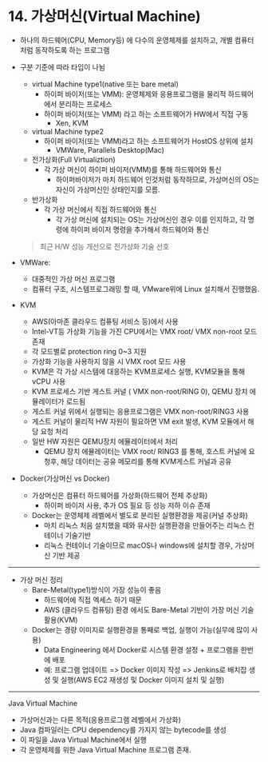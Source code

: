 # 14. 가상머신(Virtual Machine)
- 하나의 하드웨어(CPU, Memory등) 에 다수의 운영체제를 설치하고, 개별 컴퓨터처럼 동작하도록 하는 프로그램

- 구분 기준에 따라 타입이 나뉨
    - virtual Machine type1(native 또는 bare metal)
        - 하이퍼 바이저(또는 VMM): 운영체제와 응용프로그램을 물리적 하드웨어에서 분리하는 프로세스
        - 하이퍼 바이저(또는 VMM) 라고 하는 소프트웨어가 HW에서 직접 구동
            - Xen, KVM
    - virtual Machine type2
        - 하이퍼 바이저(또는 VMM)라고 하는 소프트웨어가 HostOS 상위에 설치
            - VMWare, Parallels Desktop(Mac)
    - 전가상화(Full Virtualiztion)
        - 각 가상 머신이 하이퍼 바이저(VMM)를 통해 하드웨어와 통신
            - 하이퍼바이저가 마치 하드웨어 인것처럼 동작하므로, 가상머신의 OS는 자신이 가상머신인 상태인지를 모름.
    - 반가상화
        - 각 가상 머신에서 직접 하드웨어와 통신
            - 각 가상 머신에 설치되는 OS는 가상머신인 경우 이를 인지하고, 각 명령에 하이퍼 바이저 명령을 추가해서 하드웨어와 통신
    > 최근 H/W 성능 개선으로 전가상화 기술 선호


- VMWare: 
    - 대중적인 가상 머신 프로그램
    - 컴퓨터 구조, 시스템프로그래밍 할 때, VMware위에 Linux 설치해서 진행했음.
- KVM   
    - AWS(아마존 클라우드 컴퓨팅 서비스 등)에서 사용
    - Intel-VT등 가상화 기능을 가진 CPU에서는 VMX root/ VMX non-root 모드 존재
    - 각 모드별로 protection ring 0~3 지원
    - 가상화 기능을 사용하지 않을 시 VMX root 모드 사용
    - KVM은 각 가상 시스템에 대응하는 KVM프로세스 실행, KVM모듈을 통해 vCPU 사용
    - KVM 프로세스 기반 게스트 커널 ( VMX non-root/RING 0), QEMU 장치 에뮬레이터가 로드됨
    - 게스트 커널 위에서 실행되는 응용프로그램은 VMX non-root/RING3 사용
    - 게스트 커널이 물리적 HW 자원이 필요하면 VM exit 발생, KVM 모듈에서 해당 요청 처리
    - 일반 HW 자원은 QEMU장치 에뮬레이터에서 처리
        - QEMU 장치 에뮬레이터는 VMX root/ RING3 를 통해, 호스트 커널에 요청후, 해당 데이터는 공유 메모리를 통해 KVM게스트 커널과 공유

- Docker(가상머신 vs Docker)
    - 가상머신은 컴퓨터 하드웨어를 가상화(하드웨어 전체 추상화)
        - 하이퍼 바이저 사용, 추가 OS 필요 등 성능 저하 이슈 존재
    - Docker는 운영체제 레벨에서 별도로 분리된 실행환경을 제공(커널 추상화)
        - 마치 리눅스 처음 설치했을 때와 유사한 실행환경을 만들어주는 리눅스 컨테이너 기술기반
        - 리눅스 컨테이너 기술이므로 macOS나 windows에 설치할 경우, 가상머신 기반 제공

---

- 가상 머신 정리
    - Bare-Metal(type1)방식이 가장 성능이 좋음
        - 하드웨어에 직접 엑세스 하기 때문
        - AWS (클라우드 컴퓨팅) 환경 에서도 Bare-Metal 기반이 가장 머신 기술 활용(KVM)
    - Docker는 경량 이미지로 실행환경을 통째로 백업, 실행이 가능(실무에 많이 사용)
        - Data Engineering 에서 Docker로 시스템 환경 설정 + 프로그램을 한번에 배포
        - 예: 프로그램 업데이트 => Docker 이미지 작성 => Jenkins로 배치잡 생성 및 실행(AWS EC2 재생성 및 Docker 이미지 설치 및 실행)

---
Java Virtual Machine
- 가상머신과는 다른 목적(응용프로그램 레벨에서 가상화)
- Java 컴파일러는 CPU dependency를 가지지 않는 bytecode를 생성
- 이 파일을 Java Virtual Machine에서 실행
- 각 운영체제를 위한 Java Virtual Machine 프로그램 존재.
